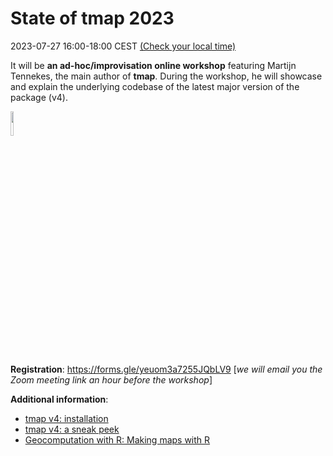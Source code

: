 # State of tmap 2023

2023-07-27 16:00-18:00 CEST [(Check your local time)](http://www.worldtimebuddy.com/event?lid=3088171,2759794,2644688,5128581,5368361,1850147,2158177&h=3088171&sts=28173480&sln=16-18&a=show&euid=b1b29ee5-6248-2e54-8972-205b335dcf64)

It will be **an ad-hoc/improvisation online workshop** featuring Martijn Tennekes, the main author of **tmap**.
During the workshop, he will showcase and explain the underlying codebase of the latest major version of the package (v4).

<img src="https://user-images.githubusercontent.com/3457131/78889069-479c5480-7a63-11ea-9d76-e8a0acc55c3f.png" width=10% height=10%>

**Registration**: https://forms.gle/yeuom3a7255JQbLV9 [*we will email you the Zoom meeting link an hour before the workshop*]

**Additional information**:

- [tmap v4: installation](https://github.com/r-tmap/tmap#development-major-update)
- [tmap v4: a sneak peek](https://mtennekes.github.io/tmap4/index.html)
- [Geocomputation with R: Making maps with R](https://r.geocompx.org/adv-map.html)
